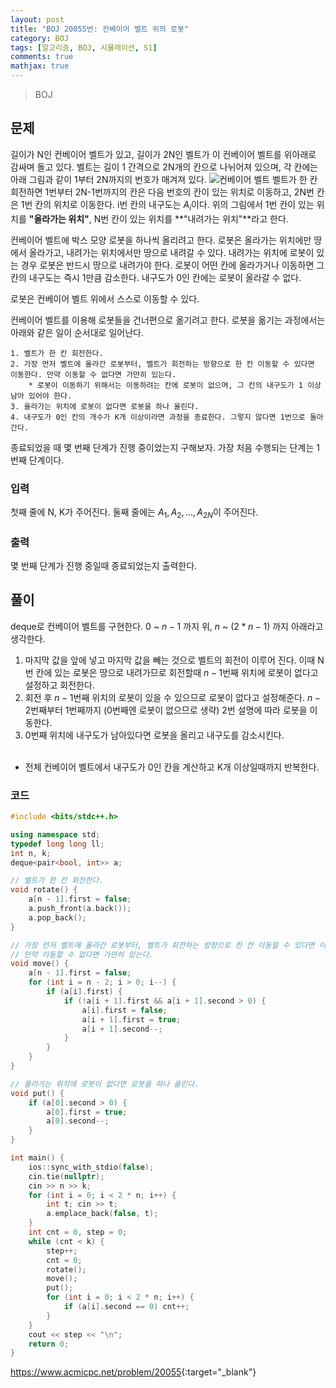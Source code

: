 ```yaml
---
layout: post
title: "BOJ 20055번: 컨베이어 벨트 위의 로봇"
category: BOJ
tags: [알고리즘, BOJ, 시뮬레이션, S1]
comments: true
mathjax: true
---
```


> BOJ

## 문제
길이가 N인 컨베이어 벨트가 있고, 길이가 2N인 벨트가 이 컨베이어 벨트를 위아래로 감싸며 돌고 있다. 벨트는 길이 1 간격으로 2N개의 칸으로 나뉘어져 있으며, 각 칸에는 아래 그림과 같이 1부터 2N까지의 번호가 매겨져 있다.
![컨베이어 벨트](https://upload.acmicpc.net/396139ea-9079-4115-9a00-446865434900/-/preview/)
벨트가 한 칸 회전하면 1번부터 2N-1번까지의 칸은 다음 번호의 칸이 있는 위치로 이동하고, 2N번 칸은 1번 칸의 위치로 이동한다. i번 칸의 내구도는 $A_i$이다. 위의 그림에서 1번 칸이 있는 위치를 **"올라가는 위치"**, N번 칸이 있는 위치를 **"내려가는 위치"**라고 한다.

컨베이어 벨트에 박스 모양 로봇을 하나씩 올리려고 한다. 로봇은 올라가는 위치에만 땅에서 올라가고, 내려가는 위치에서만 땅으로 내려갈 수 있다. 내려가는 위치에 로봇이 있는 경우 로봇은 반드시 땅으로 내려가야 한다. 로봇이 어떤 칸에 올라가거나 이동하면 그 칸의 내구도는 즉시 1만큼 감소한다. 내구도가 0인 칸에는 로봇이 올라갈 수 없다.

로봇은 컨베이어 벨트 위에서 스스로 이동할 수 있다.

컨베이어 벨트를 이용해 로봇들을 건너편으로 옮기려고 한다. 로봇을 옮기는 과정에서는 아래와 같은 일이 순서대로 일어난다.

    1. 벨트가 한 칸 회전한다.
    2. 가장 먼저 벨트에 올라간 로봇부터, 벨트가 회전하는 방향으로 한 칸 이동할 수 있다면 이동한다. 만약 이동할 수 없다면 가만히 있는다.
        * 로봇이 이동하기 위해서는 이동하려는 칸에 로봇이 없으며, 그 칸의 내구도가 1 이상 남아 있어야 한다.
    3. 올라가는 위치에 로봇이 없다면 로봇을 하나 올린다.
    4. 내구도가 0인 칸의 개수가 K개 이상이라면 과정을 종료한다. 그렇지 않다면 1번으로 돌아간다.

종료되었을 때 몇 번째 단계가 진행 중이었는지 구해보자. 가장 처음 수행되는 단계는 1번째 단계이다.

### 입력
첫째 줄에 N, K가 주어진다. 둘째 줄에는 $A_1, A_2, ..., A_{2N}$이 주어진다.

### 출력
몇 번째 단계가 진행 중일때 종료되었는지 출력한다.

## 풀이
deque로 컨베이어 벨트를 구현한다. $0$ ~ $n-1$ 까지 위, $n$ ~ $(2 * n-1)$ 까지 아래라고 생각한다.

1. 마지막 값을 앞에 넣고 마지막 값을 빼는 것으로 벨트의 회전이 이루어 진다. 이때 N번 칸에 있는 로봇은 땅으로 내려가므로 회전할때 $n-1$번째 위치에 로봇이 없다고 설정하고 회전한다.
2. 회전 후 $n-1$번째 위치의 로봇이 있을 수 있으므로 로봇이 없다고 설정해준다. $n-2$번째부터 1번째까지 (0번째엔 로봇이 없으므로 생략) 2번 설명에 따라 로봇을 이동한다.
3. 0번째 위치에 내구도가 남아있다면 로봇을 올리고 내구도를 감소시킨다.<br><br>

* 전체 컨베이어 벨트에서 내구도가 0인 칸을 계산하고 K개 이상일때까지 반복한다.

### 코드
```c++
#include <bits/stdc++.h>

using namespace std;
typedef long long ll;
int n, k;
deque<pair<bool, int>> a;

// 벨트가 한 칸 회전한다.
void rotate() {
    a[n - 1].first = false;
    a.push_front(a.back());
    a.pop_back();
}

// 가장 먼저 벨트에 올라간 로봇부터, 벨트가 회전하는 방향으로 한 칸 이동할 수 있다면 이동한다.
// 만약 이동할 수 없다면 가만히 있는다.
void move() {
    a[n - 1].first = false;
    for (int i = n - 2; i > 0; i--) {
        if (a[i].first) {
            if (!a[i + 1].first && a[i + 1].second > 0) {
                a[i].first = false;
                a[i + 1].first = true;
                a[i + 1].second--;
            }
        }
    }
}

// 올라가는 위치에 로봇이 없다면 로봇을 하나 올린다.
void put() {
    if (a[0].second > 0) {
        a[0].first = true;
        a[0].second--;
    }
}

int main() {
    ios::sync_with_stdio(false);
    cin.tie(nullptr);
    cin >> n >> k;
    for (int i = 0; i < 2 * n; i++) {
        int t; cin >> t;
        a.emplace_back(false, t);
    }
    int cnt = 0, step = 0;
    while (cnt < k) {
        step++;
        cnt = 0;
        rotate();
        move();
        put();
        for (int i = 0; i < 2 * n; i++) {
            if (a[i].second == 0) cnt++;
        }
    }
    cout << step << "\n";
    return 0;
}

```

<https://www.acmicpc.net/problem/20055>{:target="_blank"}
